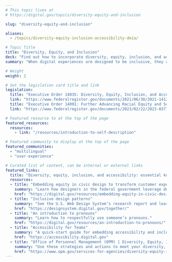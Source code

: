 ```yaml
---
# This topic lives at
# https://digital.gov/topics/diversity-equity-and-inclusion

slug: "diversity-equity-and-inclusion"

aliases:
  - /topics/diversity-equity-inclusion-accessibility-deia/

# Topic Title
title: "Diversity, Equity, and Inclusion"
deck: "Find out how to incorporate diversity, equity, inclusion, and accessibility (DEIA) into digital experiences."
summary: "When digital experiences are designed to be inclusive, they are accessible to all — people with diverse abilities, people who speak different languages, and people from diverse cultural, ethnic, and economic backgrounds. Inclusion creates a better user experience for everyone. When we consider inclusion from the start of designing digital experiences, we create a wider impact for the products and services we design."

# Weight
weight: 2

# Set the legislation card title and link
legislation:
  title: "Executive Order 14035: Diversity, Equity, Inclusion, and Accessibility in the Federal Workforce"
  link: "https://www.federalregister.gov/documents/2021/06/30/2021-14127/diversity-equity-inclusion-and-accessibility-in-the-federal-workforce"
  title: "Executive Order 14091: Further Advancing Racial Equity and Support for Underserved Communities Through the Federal Government"
  link: "https://www.federalregister.gov/documents/2023/02/22/2023-03779/further-advancing-racial-equity-and-support-for-underserved-communities-through-the-federal"

# Featured resource to at the top of the page
featured_resources:
  resources:
    - link: "/resources/introduction-to-self-description"

# Featured community to display at the top of the page
featured_communities:
  - "multilingual"
  - "user-experience"

# Curated list of content, can be internal or external links
featured_links:
  title: "Diversity, equity, inclusion, and accessibility: essential knowledge"
  resources:
  - title: "Embedding equity in civic design to transform customer experience"
    summary: "Learn how designers in the federal government leverage design methods to build a foundation for improved customer experiences for all people."
    href: "https://digital.gov/resources/embedding-equity-in-civic-design-to-transform-customer-experience/"
  - title: "Inclusive design patterns"
    summary: "See the U.S. Web Design System’s research report and learn how findings lead to library of guidance and examples focused on key digital interactions that foster effective, inclusive, and equitable digital experiences."
    href: "https://designsystem.digital.gov/together/"
  - title: "An introduction to pronouns"
    summary: "Learn how to respectfully use someone’s pronouns."
    href: "https://digital.gov/resources/an-introduction-to-pronouns/"
  - title: "Accessibility for Teams"
    summary: "A quick-start guide for embedding accessibility and inclusive design practices into your team’s workflow."
    href: "https://accessibility.digital.gov"
  - title: "Office of Personnel Management (OPM) | Diversity, Equity, Inclusion, and Accessibility"
    summary: "Use these strategies and actions to meet your diversity, equity, and inclusion goals."
    href: "https://www.opm.gov/services-for-agencies/diversity-equity-inclusion-and-accessibility/"
---
```

